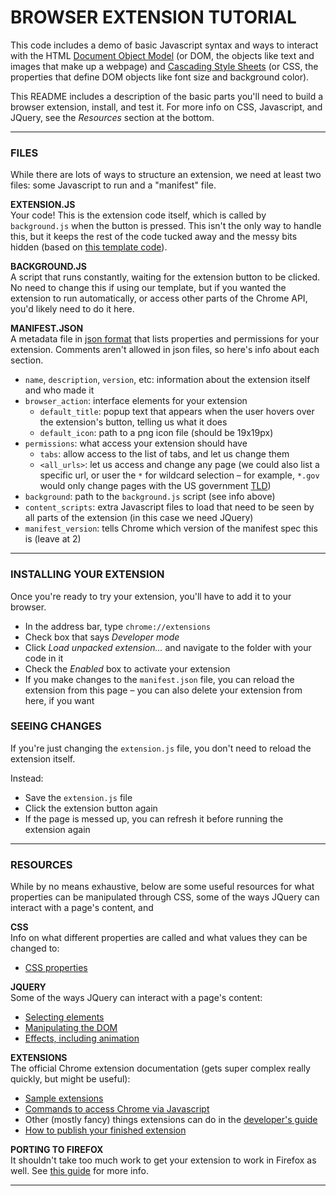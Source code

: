 
BROWSER EXTENSION TUTORIAL
====

This code includes a demo of basic Javascript syntax and ways to interact with the HTML [Document Object Model](https://en.wikipedia.org/wiki/Document_Object_Model) (or DOM, the objects like text and images that make up a webpage) and [Cascading Style Sheets](https://en.wikipedia.org/wiki/Cascading_Style_Sheets) (or CSS, the properties that define DOM objects like font size and background color).

This README includes a description of the basic parts you'll need to build a browser extension, install, and test it. For more info on CSS, Javascript, and JQuery, see the *Resources* section at the bottom.

- - -

### FILES
While there are lots of ways to structure an extension, we need at least two files: some Javascript to run and a "manifest" file.

**EXTENSION.JS**  
Your code! This is the extension code itself, which is called by `background.js` when the button is pressed. This isn't the only way to handle this, but it keeps the rest of the code tucked away and the messy bits hidden (based on [this template code](https://gist.github.com/danharper/8364399)).

**BACKGROUND.JS**  
A script that runs constantly, waiting for the extension button to be clicked. No need to change this if using our template, but if you wanted the extension to run automatically, or access other parts of the Chrome API, you'd likely need to do it here.

**MANIFEST.JSON**  
A metadata file in [json format](https://en.wikipedia.org/wiki/JSON) that lists properties and permissions for your extension. Comments aren't allowed in json files, so here's info about each section.

* `name`, `description`, `version`, etc: information about the extension itself and who made it  
* `browser_action`: interface elements for your extension  
  * `default_title`: popup text that appears when the user hovers over the extension's button, telling us what it does  
  * `default_icon`: path to a png icon file (should be 19x19px)  
* `permissions`: what access your extension should have  
  * `tabs`: allow access to the list of tabs, and let us change them  
  * `<all_urls>`: let us access and change any page (we could also list a specific url, or user the `*` for wildcard selection – for example, `*.gov` would only change pages with the US government [TLD](https://en.wikipedia.org/wiki/Top-level_domain))  
* `background`: path to the `background.js` script (see info above)  
* `content_scripts`: extra Javascript files to load that need to be seen by all parts of the extension (in this case we need JQuery)  
* `manifest_version`: tells Chrome which version of the manifest spec this is (leave at 2)

- - -

### INSTALLING YOUR EXTENSION

Once you're ready to try your extension, you'll have to add it to your browser.

* In the address bar, type `chrome://extensions`  
* Check box that says *Developer mode*  
* Click *Load unpacked extension...* and navigate to the folder with your code in it  
* Check the *Enabled* box to activate your extension  
* If you make changes to the `manifest.json` file, you can reload the extension from this page – you can also delete your extension from here, if you want  

### SEEING CHANGES  
If you're just changing the `extension.js` file, you don't need to reload the extension itself. 

Instead:  
* Save the `extension.js` file  
* Click the extension button again  
* If the page is messed up, you can refresh it before running the extension again  

- - -

### RESOURCES  
While by no means exhaustive, below are some useful resources for what properties can be manipulated through CSS, some of the ways JQuery can interact with a page's content, and 

**CSS**  
Info on what different properties are called and what values they can be changed to:

* [CSS properties](https://www.w3schools.com/cssref/default.asp)  

**JQUERY**  
Some of the ways JQuery can interact with a page's content:

* [Selecting elements](https://api.jquery.com/category/selectors)  
* [Manipulating the DOM](https://api.jquery.com/category/manipulation)  
* [Effects, including animation](https://api.jquery.com/category/effects)  

**EXTENSIONS**  
The official Chrome extension documentation (gets super complex really quickly, but might be useful):

* [Sample extensions](https://developer.chrome.com/extensions/samples)  
* [Commands to access Chrome via Javascript](https://developer.chrome.com/extensions/api_index)  
* Other (mostly fancy) things extensions can do in the [developer's guide](https://developer.chrome.com/extensions/devguide)  
* [How to publish your finished extension](https://developer.chrome.com/extensions/hosting)  

**PORTING TO FIREFOX**  
It shouldn't take too much work to get your extension to work in Firefox as well. See [this guide](https://developer.mozilla.org/en-US/Add-ons/WebExtensions/Porting_a_Google_Chrome_extension) for more info.

- - -





